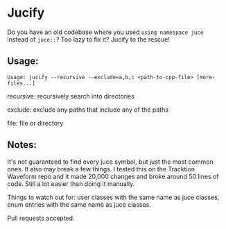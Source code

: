 # Jucify

Do you have an old codebase where you used `using namespace juce` instead of `juce::`? Too lazy to fix it? Jucify to the rescue!

## Usage:

`Usage: jucify --recursive --exclude=a,b,c <path-to-cpp-file> [more-files...]`

recursive: recursively search into directories

exclude: exclude any paths that include any of the paths

file: file or directory

## Notes:

It's not guaranteed to find every juce symbol, but just the most common ones. It also may break a few things. I tested this on the Tracktion Waveform repo and it made 20,000 changes and broke around 50 lines of code. Still a lot easier than doing it manually.

Things to watch out for: user classes with the same name as juce classes, enum entries with the same name as juce classes.

Pull requests accepted.